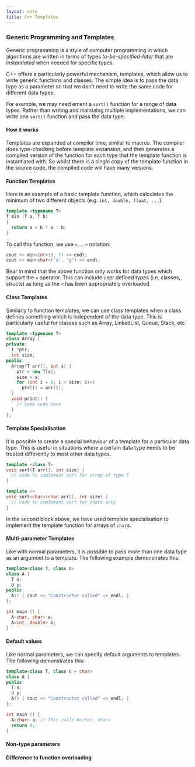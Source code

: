 ```yaml
---
layout: note
title: C++ Templates
---
```


### Generic Programming and Templates
Generic programming is a style of computer programming in which algorithms are written in terms of types *to-be-specified-later* that are *instantiated* when needed for specific types.

C++ offers a particularly powerful mechanism, templates, which allow us to write generic functions and classes. The simple idea is to pass the data type as a parameter so that we don't need to write the same code for different data types.

For example, we may need ement a ```sort()``` function for a range of data types. Rather than writing and maintaing multiple implementations, we can write one ```sort()``` function and pass the data type.

#### How it works
Templates are expanded at compiler time, similar to macros. The compiler does type-checking before template expansion, and then generates a compiled version of the function for each type that the template function is instantiated with. So whilst there is a single copy of the template function in the source code, the compiled code will have many versions.

#### Function Templates
Here is an example of a basic template function, which calculates the minimum of two different objects (e.g. ```int, double, float, ...```):

```C++
template <typename T>
T min (T a, T b)
{
  return a < b ? a : b;
}
```
To call this function, we use ```<...>``` notation:
```C++
cout << min<int>(3, 7) << endl;
cout << min<char>('a', 'g') << endl;
```
Bear in mind that the above function only works for data types which support the ```<``` operator. This can include user defined types (i.e. classes, structs) as long as the ```<``` has been appropriately overloaded.

#### Class Templates
Similarly to function templates, we can use class templates when a class defines something which is independent of the data type. This is particularly useful for classes such as Array, LinkedList, Queue, Stack, etc.
```C++
template <typename T>
class Array {
private:
  T *ptr;
  int size;
public:
  Array(T arr[], int s) {
    ptr = new T[s];
    size = s;
    for (int i = 0; i < size; i++)
      ptr[i] = arr[i];
  }
  void print() {
    // some code here
  }
};
```
#### Template Specialisation
It is possible to create a special behaviour of a template for a particular data type. This is useful in situations where a certain data type needs to be treated differently to most other data types.
```C++
template <class T>
void sort(T arr[], int size) {
  // code to implement sort for array of type T
}

template <>
void sort<char>(char arr[], int size) {
  // code to implement sort for chars only
}
```
In the second block above, we have used template specialisation to implement the template function for arrays of ```char```s.
#### Multi-parameter Templates
Like with normal parameters, it is possible to pass more than one data type as an argumnet to a template. The following example demonstrates this:
```C++
template<class T, class U>
class A {
  T x;
  U y;
public:
  A() { cout << "Constructor called" << endl; }
};

int main () {
  A<char, char> a;
  A<int, double> b;
}
```

#### Default values
Like normal parameters, we can specify default arguments to templates. The following demonstrates this:
```C++
template<class T, class U = char>
class A {
public:
  T x; 
  U y;
  A() { cout << "Constructor called" << endl; }
};

int main () {
  A<char> a; // This calls A<char, char>
  return 0;
}
```


#### Non-type parameters


#### Difference to function overloading

